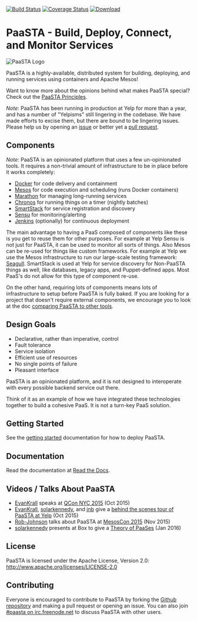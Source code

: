 [![Build Status](https://travis-ci.org/Yelp/paasta.svg?branch=master)](https://travis-ci.org/Yelp/paasta)
[![Coverage Status](https://coveralls.io/repos/Yelp/paasta/badge.svg?branch=master&service=github)](https://coveralls.io/github/Yelp/paasta?branch=master)
[![Download](https://api.bintray.com/packages/yelp/paasta/paasta-tools/images/download.svg) ](https://bintray.com/yelp/paasta/paasta-tools/_latestVersion)

# PaaSTA - Build, Deploy, Connect, and Monitor Services
![PaaSTA Logo](http://engineeringblog.yelp.com/images/previews/paasta_preview.png)

PaaSTA is a highly-available, distributed system for building, deploying, and
running services using containers and Apache Mesos!

Want to know more about the opinions behind what makes PaaSTA special? Check
out the [PaaSTA Principles](http://paasta.readthedocs.org/en/latest/about/paasta_principles.html).

*Note*: PaaSTA has been running in production at Yelp for more than a year,
and has a number of "Yelpisms" still lingering in the codebase. We have made
efforts to excise them, but there are bound to be lingering issues. Please help us
by opening an [issue](https://github.com/Yelp/paasta/issues/new) or
better yet a [pull request](https://github.com/Yelp/paasta/pulls).

## Components

*Note*: PaaSTA is an opinionated platform that uses a few un-opinionated
tools. It requires a non-trivial amount of infrastructure to be in place
before it works completely:

 * [Docker](http://www.docker.com/) for code delivery and containment
 * [Mesos](http://mesos.apache.org/) for code execution and scheduling (runs Docker containers)
 * [Marathon](https://mesosphere.github.io/marathon/) for managing long-running services
 * [Chronos](https://mesos.github.io/chronos/) for running things on a timer (nightly batches)
 * [SmartStack](http://nerds.airbnb.com/smartstack-service-discovery-cloud/) for service registration and discovery
 * [Sensu](https://sensuapp.org/) for monitoring/alerting
 * [Jenkins](https://jenkins-ci.org/) (optionally) for continuous deployment

The main advantage to having a PaaS composed of components like these is you
get to reuse them for other purposes. For example at Yelp Sensu is not just for
PaaSTA, it can be used to monitor all sorts of things. Also Mesos can be
re-used for things like custom frameworks. For example at Yelp we use the Mesos
infrastructure to run our large-scale testing framework:
[Seagull](http://www.slideshare.net/AmazonWebServices/arc348-seagull-how-yelp-built-a-system-for-task-execution).
SmartStack is used at Yelp for service discovery for Non-PaaSTA things as well,
like databases, legacy apps, and Puppet-defined apps. Most PaaS's do not
allow for this type of component re-use.

On the other hand, requiring lots of components means lots of infrastructure to
setup before PaaSTA is fully baked. If you are looking for a project that
doesn't require external components, we encourage you to look at the doc
[comparing PaaSTA to other tools](https://github.com/Yelp/paasta/blob/master/comparison.md).

## Design Goals

 * Declarative, rather than imperative, control
 * Fault tolerance
 * Service isolation
 * Efficient use of resources
 * No single points of failure
 * Pleasant interface

PaaSTA is an opinionated platform, and it is not designed to interoperate with
every possible backend service out there.

Think of it as an example of how we have integrated these technologies together
to build a cohesive PaaS. It is not a turn-key PaaS solution.

## Getting Started

See the [getting started](http://paasta.readthedocs.org/en/latest/installation/getting_started.html)
documentation for how to deploy PaaSTA.

## Documentation

Read the documentation at [Read the Docs](http://paasta.readthedocs.org/en/latest/).

## Videos / Talks About PaaSTA

* [EvanKrall](https://github.com/EvanKrall) speaks at [QCon NYC 2015](http://www.infoq.com/presentations/paasta-yelp) (Oct 2015)
* [EvanKrall](https://github.com/EvanKrall), [solarkennedy](https://github.com/solarkennedy), and [jnb](https://github.com/jnb) give a [behind the scenes tour of PaaSTA at Yelp](https://vimeo.com/141231345) (Oct 2015)
* [Rob-Johnson](https://github.com/Rob-Johnson) talks about PaaSTA at [MesosCon 2015](https://www.youtube.com/watch?v=fxYfmzWctRc) (Nov 2015)
* [solarkennedy](https://github.com/solarkennedy) presents at Box to give a [Theory of PaaSes](https://youtu.be/YFDwdRVTg4g?t=33m11s) (Jan 2016)

## License

PaaSTA is licensed under the Apache License, Version 2.0: http://www.apache.org/licenses/LICENSE-2.0

## Contributing

Everyone is encouraged to contribute to PaaSTA by forking the
[Github repository](http://github.com/Yelp/PaaSTA) and making a pull request or
opening an issue. You can also join [#paasta on irc.freenode.net](http://webchat.freenode.net?channels=%23paasta)
to discuss PaaSTA with other users.
